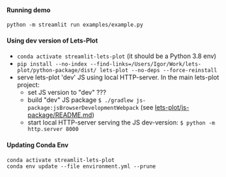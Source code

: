 
#### Running demo

```
python -m streamlit run examples/example.py
```


#### Using dev version of Lets-Plot

- `conda activate streamlit-lets-plot`  (it should be a Python 3.8 env)
- `pip install --no-index --find-links=/Users/Igor/Work/lets-plot/python-package/dist/ lets-plot --no-deps --force-reinstall`
- serve lets-plot 'dev' JS using local HTTP-server. 
  In the main lets-plot project:
  - set JS version to "dev" ???
  - build "dev" JS package
    `$ ./gradlew js-package:jsBrowserDevelopmentWebpack`
    (see [lets-plot/js-package/README.md](https://github.com/JetBrains/lets-plot/blob/master/js-package/README.md))
  - start local HTTP-server serving the JS dev-version:
    `$ python -m http.server 8000`

#### Updating Conda Env

```
conda activate streamlit-lets-plot
conda env update --file environment.yml --prune
```
